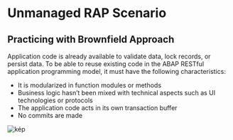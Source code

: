 # Unmanaged RAP Scenario

## Practicing with Brownfield Approach

Application code is already available to validate data, lock records, or persist data.
To be able to reuse existing code in the ABAP RESTful application programming model, it must have the following characteristics:
- It is modularized in function modules or methods
- Business logic hasn’t been mixed with technical aspects such as UI technologies or protocols
- The application code acts in its own transaction buffer
- No commits are made

![kép](https://github.com/attilaberencsi/abaprapunmanaged/assets/20442467/8f0bd1f0-ef14-4c07-8fdd-07534c8e3b6d)
